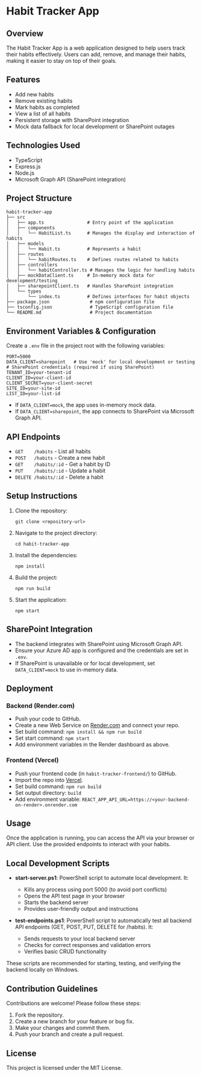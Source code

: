 # Habit Tracker App

## Overview
The Habit Tracker App is a web application designed to help users track their habits effectively. Users can add, remove, and manage their habits, making it easier to stay on top of their goals.

## Features
- Add new habits
- Remove existing habits
- Mark habits as completed
- View a list of all habits
- Persistent storage with SharePoint integration
- Mock data fallback for local development or SharePoint outages

## Technologies Used
- TypeScript
- Express.js
- Node.js
- Microsoft Graph API (SharePoint integration)

## Project Structure
```
habit-tracker-app
├── src
│   ├── app.ts                # Entry point of the application
│   ├── components
│   │   └── HabitList.ts      # Manages the display and interaction of habits
│   ├── models
│   │   └── Habit.ts          # Represents a habit
│   ├── routes
│   │   └── habitRoutes.ts    # Defines routes related to habits
│   ├── controllers
│   │   └── habitController.ts # Manages the logic for handling habits
│   ├── mockDataClient.ts     # In-memory mock data for development/testing
│   ├── sharepointClient.ts   # Handles SharePoint integration
│   └── types
│       └── index.ts          # Defines interfaces for habit objects
├── package.json               # npm configuration file
├── tsconfig.json              # TypeScript configuration file
└── README.md                  # Project documentation
```

## Environment Variables & Configuration
Create a `.env` file in the project root with the following variables:
```
PORT=5000
DATA_CLIENT=sharepoint   # Use 'mock' for local development or testing
# SharePoint credentials (required if using SharePoint)
TENANT_ID=your-tenant-id
CLIENT_ID=your-client-id
CLIENT_SECRET=your-client-secret
SITE_ID=your-site-id
LIST_ID=your-list-id
```

- If `DATA_CLIENT=mock`, the app uses in-memory mock data.
- If `DATA_CLIENT=sharepoint`, the app connects to SharePoint via Microsoft Graph API.

## API Endpoints
- `GET    /habits`         - List all habits
- `POST   /habits`         - Create a new habit
- `GET    /habits/:id`     - Get a habit by ID
- `PUT    /habits/:id`     - Update a habit
- `DELETE /habits/:id`     - Delete a habit

## Setup Instructions
1. Clone the repository:
   ```
   git clone <repository-url>
   ```
2. Navigate to the project directory:
   ```
   cd habit-tracker-app
   ```
3. Install the dependencies:
   ```
   npm install
   ```
4. Build the project:
   ```
   npm run build
   ```
5. Start the application:
   ```
   npm start
   ```

## SharePoint Integration
- The backend integrates with SharePoint using Microsoft Graph API.
- Ensure your Azure AD app is configured and the credentials are set in `.env`.
- If SharePoint is unavailable or for local development, set `DATA_CLIENT=mock` to use in-memory data.

## Deployment
### Backend (Render.com)
- Push your code to GitHub.
- Create a new Web Service on [Render.com](https://render.com) and connect your repo.
- Set build command: `npm install && npm run build`
- Set start command: `npm start`
- Add environment variables in the Render dashboard as above.

### Frontend (Vercel)
- Push your frontend code (in `habit-tracker-frontend/`) to GitHub.
- Import the repo into [Vercel](https://vercel.com).
- Set build command: `npm run build`
- Set output directory: `build`
- Add environment variable: `REACT_APP_API_URL=https://<your-backend-on-render>.onrender.com`

## Usage
Once the application is running, you can access the API via your browser or API client. Use the provided endpoints to interact with your habits.

## Local Development Scripts

- **start-server.ps1**: PowerShell script to automate local development. It:
  - Kills any process using port 5000 (to avoid port conflicts)
  - Opens the API test page in your browser
  - Starts the backend server
  - Provides user-friendly output and instructions

- **test-endpoints.ps1**: PowerShell script to automatically test all backend API endpoints (GET, POST, PUT, DELETE for /habits). It:
  - Sends requests to your local backend server
  - Checks for correct responses and validation errors
  - Verifies basic CRUD functionality

These scripts are recommended for starting, testing, and verifying the backend locally on Windows.

## Contribution Guidelines
Contributions are welcome! Please follow these steps:
1. Fork the repository.
2. Create a new branch for your feature or bug fix.
3. Make your changes and commit them.
4. Push your branch and create a pull request.

## License
This project is licensed under the MIT License.